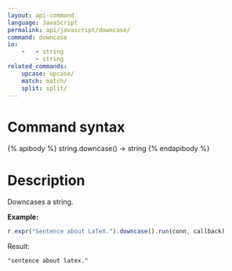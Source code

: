 ```yaml
---
layout: api-command
language: JavaScript
permalink: api/javascript/downcase/
command: downcase
io:
    -   - string
        - string
related_commands:
    upcase: upcase/
    match: match/
    split: split/
---
```


# Command syntax #

{% apibody %}
string.downcase() &rarr; string
{% endapibody %}

# Description #

Downcases a string.

__Example:__

```js
r.expr("Sentence about LaTeX.").downcase().run(conn, callback)
```

Result:

```
"sentence about latex."
```
